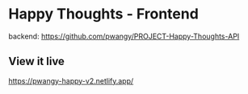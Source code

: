# Happy Thoughts - Frontend
backend: https://github.com/pwangy/PROJECT-Happy-Thoughts-API



## View it live
https://pwangy-happy-v2.netlify.app/